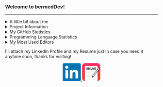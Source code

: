 ### Welcome to bermedDev!

<hr>
<!--Personal Information-->
<details>
  <summary>A little bit about me</summary>  
  <ul>
    <li><p> My name is Fernando J. Bermúdez Medina. I am a junior Software Engineering Undegraduate Student at the <strong> University of Puerto Rico, Mayagüez Campus</strong>.</p></li>
    <li>I am currently a Software Development Engineering Intern at Amazon, working in the Devices Organization under the Echo Performance Team</li>
    <li>I am currently working as an <strong>Instrcutor</strong> for the <strong>CIIC4020/ICOM4035</strong> course (Data Structures) right here at UPRM</li>
    <li>I am also actively seeking some summer intenships (or Co-Ops if any) that can allow me to increase my skills in the field of Software Engineering and Computer Science.</li>
    <li>I am also very open to collaborate in any projects!</li>
  </ul>
</details>

<!--Projects Table-->
<details>
  <summary>Project Information</summary>
  <ul>
  <li>In this GitHub Profile you will see that I will upload some personal projects, as well as some classwork projects from the courses I'm taking this semester.</li>
  <li>Below is a table showing some projects I am working on that are in development or are ready to go!</li>
    <li>Projects that are marked as <strong>Done</strong> have their repo's available to see in this profile, the one's that are <strong>In Progress</strong> are mostly private, so you'll have to wait a bit more to find out what were developing! So keep checking this profile to see what's changed and feel free to contact me any time!</li>
  </ul>
<table class="tg">
<thead>
  <tr>
    <th class="tg-c3ow">Project</th>
    <th class="tg-c3ow">Progress</th>
    <th class="tg-c3ow">Location</th>
  </tr>
</thead>
<tbody>
  <tr>
    <td class="tg-c3ow">Web App - My Backlog Handler</td>
    <td class="tg-c3ow">Done</td>
    <td class="tg-c3ow"><a href="https://github.com/bermed28/my-backlog-handler">My Repo</a></td>
  </tr>
  <tr>
    <td class="tg-c3ow">Discord Bots</td>
    <td class="tg-c3ow">Done</td>
    <td class="tg-c3ow"><a href="https://github.com/bermed28/bot-discord.git" target="_blank" rel="noopener noreferrer">My Repo</a></td>
  </tr>
  <tr>
    <td class="tg-c3ow">Flappy Bird</td>
    <td class="tg-c3ow">In Progress</td>
    <td class="tg-c3ow"><a href="https://github.com/albertocruz6/Flappy-Bird-Dev_.git" target="_blank" rel="noopener noreferrer">This Repo</a></td>
  </tr>
  <tr>
    <td class="tg-c3ow">Course Repos</td>
    <td class="tg-c3ow">Done (<span style="font-weight:bold">CIIC4010/4020/4030</span>)</td>
    <td class="tg-c3ow"><a href="https://github.com/bermed28" target="_blank" rel="noopener noreferrer">My Profile</a></td>
  </tr>
  <tr>
    <td class="tg-c3ow">Course Labs</td>
    <td class="tg-c3ow">Done</td>
    <td class="tg-c3ow"><a href="https://github.com/bermed28" target="_blank" rel="noopener noreferrer">My Profile</a></td>
  </tr>
</tbody>
</table>

</details>

<!--Some GitHub Embeds-->
<details>
  <summary>My GitHub Statistics</summary>
  <p align="center">
    <img src="https://github-readme-stats.vercel.app/api?username=bermed28&show_icons=true"/>
  </p>
</details>

<details>
  <summary>Programming Language Statistics</summary>
  <p align="center">
    <img src="https://github-readme-stats.vercel.app/api/top-langs/?username=bermed28&layout=compact"/>
  </p>
</details>

<details>
  <summary>My Most Used Editors</summary>
  <p align="center">
    <img src="https://wakatime.com/share/@bermed28/5e35e06c-44c5-4378-bc20-0263a818dda3.svg" height="400"/>
  </p>
</details>

<!--Social Media + Resume-->
<p>I'll attach my LinkedIn Profile and my Resume just in case you need it anytime soon, thanks for visiting!</p>
<p align="center">
  <a href="https://linkedin.com/in/bermed28"> 
    <img src="LinkedIn.png" height="60px" width="60px">
  </a>
  <a href="https://drive.google.com/file/d/1UnZxB7MBgfIsd_lny0S9RKZ6nY6XF01N/view?usp=sharing"> 
    <img src="resume-icon-3.png" height="60px" width="60px">
  </a>
 </p>

</hr>





